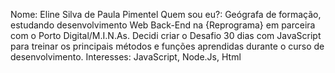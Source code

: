 
Nome: Eline Silva de Paula Pimentel
Quem sou eu?: Geógrafa de formação, estudando desenvolvimento Web Back-End na {Reprograma} em parceira com o Porto Digital/M.I.N.As. Decidi criar o Desafio 30 dias com JavaScript para treinar os principais métodos e funções aprendidas durante o curso de desenvolvimento.
Interesses: JavaScript, Node.Js, Html
